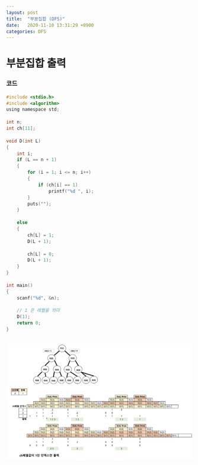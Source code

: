 ```yaml
---
layout: post
title:  "부분집합 (DFS)"
date:   2020-11-10 13:31:29 +0900
categories: DFS
---
```

# 부분집합 출력

### 코드

```c
#include <stdio.h>
#include <algorithm>
using namespace std;

int n;
int ch[11];

void D(int L)
{
    int i;
    if (L == n + 1)
    {
        for (i = 1; i <= n; i++)
        {
            if (ch[i] == 1)
                printf("%d ", i);
        }
        puts("");
    }

    else
    {
        ch[L] = 1;
        D(L + 1);

        ch[L] = 0;
        D(L + 1);
    }
}

int main()
{
    scanf("%d", &n);

    // 1 은 레벨을 의미
    D(1);
    return 0;
}
```


<br/>
<img src="/public/img/59.png" style="zoom:50%;"  />
<br/>
